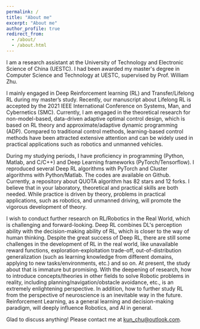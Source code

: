```yaml
---
permalink: /
title: "About me"
excerpt: "About me"
author_profile: true
redirect_from: 
  - /about/
  - /about.html
---
```

I am a research assistant at the University of Technology and Electronic Science of China (UESTC). I had been awarded my master's degree in Computer Science and Technology at UESTC, supervised by Prof. William Zhu.
 
I mainly engaged in Deep Reinforcement learning (RL) and Transfer/Lifelong RL during my master’s study. Recently, our manuscript about Lifelong RL is accepted by the 2021 IEEE International Conference on Systems, Man, and Cybernetics (SMC). Currently, I am engaged in the theoretical research for non-model-based, data-driven adaptive optimal control design, which is based on RL theory and approximate/adaptive dynamic programming (ADP). Compared to traditional control methods, learning-based control methods have been attracted extensive attention and can be widely used in practical applications such as robotics and unmanned vehicles.
 
During my studying periods, I have proficiency in programming (Python, Matlab, and C/C++) and Deep Learning frameworks (PyTorch/Tensorflow). I reproduced several Deep RL algorithms with PyTorch and Cluster algorithms with Python/Matlab. The codes are available on Github. Currently, a repository about QUOTA algorithm has 82 stars and 12 forks. I believe that in your laboratory, theoretical and practical skills are both needed. While practice is driven by theory, problems in practical applications, such as robotics, and unmanned driving, will promote the vigorous development of theory.

I wish to conduct further research on RL/Robotics in the Real World, which is challenging and forward-looking. Deep RL combines DL's perception ability with the decision-making ability of RL, which is closer to the way of human thinking. Despite the great success of Deep RL, there are still some challenges in the development of RL in the real world, like unavailable reward functions, exploration-exploitation trade-off, out-of-distribution generalization (such as learning knowledge from different domains, applying to new tasks/environments, etc.) and so on. At present, the study about that is immature but promising. With the deepening of research, how to introduce concepts/theories in other fields to solve Robotic problems in reality, including planning/navigation/obstacle avoidance, etc., is an extremely enlightening perspective. In addition, how to further study RL from the perspective of neuroscience is an inevitable way in the future. Reinforcement Learning, as a general learning and decision-making paradigm, will deeply influence Robotics, and AI in general. 

Glad to discuss anything! Please contact me at <kun_chu@outlook.com>. 